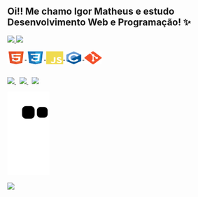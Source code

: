 ## Oi!! Me chamo Igor Matheus e estudo Desenvolvimento Web e Programação! ✨

<!-- Stats -->
<div align="left">
  <a href="https://github.com/mattigor">
  <img height="165em" src="https://github-readme-stats.vercel.app/api?username=mattigor&show_icons=true&theme=nord&include_all_commits=true&count_private=true"/>
  <img height="165em" src="https://github-readme-stats.vercel.app/api/top-langs/?username=mattigor&layout=compact&langs_count=7&theme=nord"/>
</div>

<!-- Skills -->
<div style="display: inline_block"><br>
  <img align="center" alt="Igor-HTML" height="30" width="40" src="https://raw.githubusercontent.com/devicons/devicon/master/icons/html5/html5-original.svg">
  <img align="center" alt="Igor-CSS" height="30" width="40" src="https://raw.githubusercontent.com/devicons/devicon/master/icons/css3/css3-original.svg">
  <img align="center" alt="Igor-Js" height="30" width="40" src="https://raw.githubusercontent.com/devicons/devicon/master/icons/javascript/javascript-plain.svg">
  <img align="center" alt="Igor-C" height="30" width="40" src="https://github.com/devicons/devicon/blob/master/icons/c/c-original.svg">
  <img align="center" alt="Igor-Git" height="30" width="40" src="https://raw.githubusercontent.com/devicons/devicon/master/icons/git/git-original.svg">
</div>
  
<!-- Contato -->
##
<p align="left">
 <a href="mailto:mattigor.impr@gmail.com">
  <img src="https://img.shields.io/badge/gmail-D14836?&style=for-the-badge&logo=gmail&logoColor=white&link=mailto:mattigor.impr@gmail.com">
 </a>
 &nbsp;
 <a href="https://www.linkedin.com/in/mattigor">
  <img src="https://img.shields.io/badge/linkedin-%230077B5.svg?&style=for-the-badge&logo=linkedin&logoColor=white&link=mailto:https://www.linkedin.com/in/mattigor/">
 </a>
 &nbsp;
 <a href="https://t.me/mattigor">
  <img src="https://img.shields.io/badge/Telegram-2CA5E0?style=for-the-badge&logo=telegram&logoColor=white">
 </a>
</p>

<!-- Commit eater snake -->
![Snake animation](https://github.com/mattigor/mattigor/blob/output/github-contribution-grid-snake.svg)
  
<!-- Visualizações do perfil -->
![](https://komarev.com/ghpvc/?username=mattigor)
